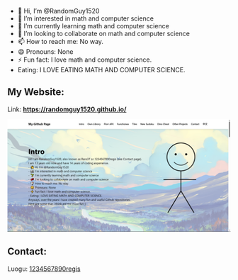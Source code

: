 - 👋 Hi, I’m @RandomGuy1520
- 👀 I’m interested in math and computer science
- 🌱 I’m currently learning math and computer science
- 💞️ I’m looking to collaborate on math and computer science
- 📫 How to reach me: No way.
- 😄 Pronouns: None
- ⚡ Fun fact: I love math and computer science.
- Eating: I LOVE EATING MATH AND COMPUTER SCIENCE.

## My Website:

Link: **https://randomguy1520.github.io/**

![Page](Page.PNG)

## Contact:

Luogu: [1234567890regis](https://www.luogu.com.cn/231022)
